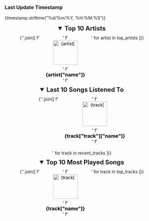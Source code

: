 ### Last Update Timestamp
<p>{timestamp.strftime("%d/%m/%Y, %H:%M:%S")}</p>

<!--- Inizia la sezione estendibile per i Top Artists --->
<details open>
  <summary style="font-size: 20px; font-weight: bold; cursor: pointer; text-align: center;">Top 10 Artists</summary>
  <div style="display: flex; flex-wrap: wrap; justify-content: center; gap: 20px; padding: 10px;">
    {''.join([
      f'<a href="{artist["external_urls"]["spotify"]}" target="_blank" style="text-decoration: none; color: #000; display: flex; flex-direction: column; align-items: center; text-align: center;">'
      f'<img src="{artist["images"][0]["url"]}" alt="{artist["name"]}" style="width: 80px; height: 80px; margin-bottom: 5px;" />'
      f'<p style="font-size: 16px; font-weight: bold; color: #000; margin: 0;">{artist["name"]}</p>'
      f'</a>'
      for artist in top_artists
    ])}
  </div>
</details>

<!--- Inizia la sezione estendibile per le ultime 10 canzoni ascoltate --->
<details open>
  <summary style="font-size: 20px; font-weight: bold; cursor: pointer; text-align: center;">Last 10 Songs Listened To</summary>
  <div style="display: flex; flex-wrap: wrap; justify-content: center; gap: 20px; padding: 10px;">
    {''.join([
      f'<a href="{track["track"]["external_urls"]["spotify"]}" target="_blank" style="text-decoration: none; color: #000; display: flex; flex-direction: column; align-items: center; text-align: center;">'
      f'<img src="{track["track"]["album"]["images"][0]["url"]}" alt="{track["track"]["name"]}" style="width: 80px; height: 80px; margin-bottom: 5px;" />'
      f'<p style="font-size: 16px; font-weight: bold; color: #000; margin: 0;">{track["track"]["name"]}</p>'
      f'</a>'
      for track in recent_tracks
    ])}
  </div>
</details>

<!--- Inizia la sezione estendibile per le 10 canzoni più ascoltate --->
<details open>
  <summary style="font-size: 20px; font-weight: bold; cursor: pointer; text-align: center;">Top 10 Most Played Songs</summary>
  <div style="display: flex; flex-wrap: wrap; justify-content: center; gap: 20px; padding: 10px;">
    {''.join([
      f'<a href="{track["external_urls"]["spotify"]}" target="_blank" style="text-decoration: none; color: #000; display: flex; flex-direction: column; align-items: center; text-align: center;">'
      f'<img src="{track["album"]["images"][0]["url"]}" alt="{track["name"]}" style="width: 80px; height: 80px; margin-bottom: 5px;" />'
      f'<p style="font-size: 16px; font-weight: bold; color: #000; margin: 0;">{track["name"]}</p>'
      f'</a>'
      for track in top_tracks
    ])}
  </div>
</details>